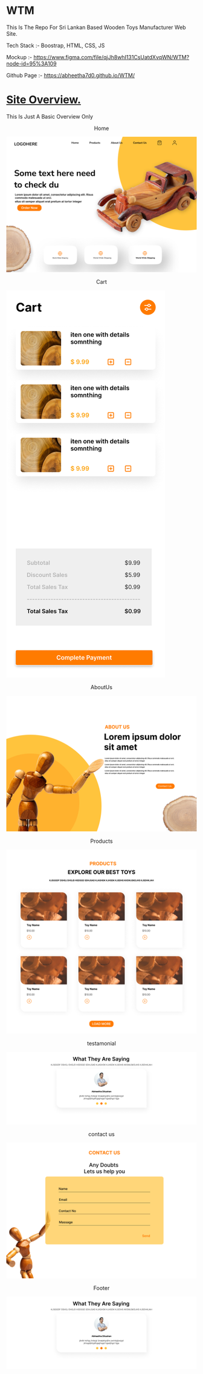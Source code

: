 # WTM

This Is The Repo For Sri Lankan Based Wooden Toys Manufacturer Web Site.

Tech Stack  :- Boostrap, HTML, CSS, JS

Mockup      :-  https://www.figma.com/file/qjJh8whI131CsUatdXvqWN/WTM?node-id=95%3A109

Github Page :-  https://abheetha7d0.github.io/WTM/


# <u>Site Overview.</u>

This Is Just A Basic Overview Only

<center>Home</center>

![Image of Home](Assets/Img/readme/1.png)

<center>Cart</center>

![Image Of About](Assets/Img/readme/cart.png)

<center>AboutUs</center>

![Image Of About](Assets/Img/readme/2.png)

<center>Products</center>

![Image Of Project](Assets/Img/readme/3.png)

<center>testamonial</center>

![Image Of Education](Assets/Img/readme/6.png)

<center>contact us</center>

![Image Of Gallery](Assets/Img/readme/4.png)

<center>Footer</center>

![Image Of Contact](Assets/Img/readme/6.png)
